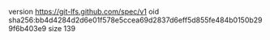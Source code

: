 version https://git-lfs.github.com/spec/v1
oid sha256:bb4d4284d2d6e01f578e5ccea69d2837d6eff5d855fe484b0150b299f6b403e9
size 139
